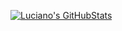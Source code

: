 [![Luciano's GitHubStats](https://github-readme-stats.vercel.app/api?username=lucianolaratelli&count_private=true&show_icons=true&theme=outrun)](https://github.com/anuraghazra/github-readme-stats)
